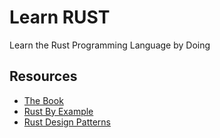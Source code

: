 # Learn RUST

Learn the Rust Programming Language by Doing

## Resources

* [The Book](https://doc.rust-lang.org/book/)
* [Rust By Example](https://doc.rust-lang.org/rust-by-example/index.html)
* [Rust Design Patterns](https://rust-unofficial.github.io/patterns/intro.html)
